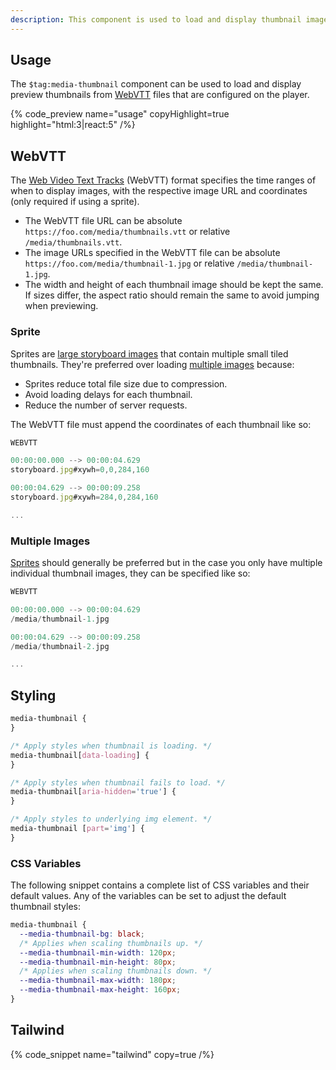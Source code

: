 ```yaml
---
description: This component is used to load and display thumbnail images.
---
```


## Usage

The `$tag:media-thumbnail` component can be used to load and display preview thumbnails from
[WebVTT](#webvtt) files that are configured on the player.

{% code_preview name="usage" copyHighlight=true highlight="html:3|react:5" /%}

## WebVTT

The [Web Video Text Tracks](https://developer.mozilla.org/en-US/docs/Web/API/WebVTT_API) (WebVTT)
format specifies the time ranges of when to display images, with the respective image URL
and coordinates (only required if using a sprite).

- The WebVTT file URL can be absolute `https://foo.com/media/thumbnails.vtt` or relative `/media/thumbnails.vtt`.
- The image URLs specified in the WebVTT file can be absolute
  `https://foo.com/media/thumbnail-1.jpg` or relative `/media/thumbnail-1.jpg`.
- The width and height of each thumbnail image should be kept the same. If sizes differ, the aspect
  ratio should remain the same to avoid jumping when previewing.

### Sprite

Sprites are [large storyboard images](https://media-files.vidstack.io/storyboard.jpg) that contain
multiple small tiled thumbnails. They're preferred over loading [multiple images](#multiple-images)
because:

- Sprites reduce total file size due to compression.
- Avoid loading delays for each thumbnail.
- Reduce the number of server requests.

The WebVTT file must append the coordinates of each thumbnail like so:

```js
WEBVTT

00:00:00.000 --> 00:00:04.629
storyboard.jpg#xywh=0,0,284,160

00:00:04.629 --> 00:00:09.258
storyboard.jpg#xywh=284,0,284,160

...
```

### Multiple Images

[Sprites](#sprite) should generally be preferred but in the case you only have multiple individual
thumbnail images, they can be specified like so:

```js
WEBVTT

00:00:00.000 --> 00:00:04.629
/media/thumbnail-1.jpg

00:00:04.629 --> 00:00:09.258
/media/thumbnail-2.jpg

...
```

## Styling

```css {% copy=true %}
media-thumbnail {
}

/* Apply styles when thumbnail is loading. */
media-thumbnail[data-loading] {
}

/* Apply styles when thumbnail fails to load. */
media-thumbnail[aria-hidden='true'] {
}

/* Apply styles to underlying img element. */
media-thumbnail [part='img'] {
}
```

### CSS Variables

The following snippet contains a complete list of CSS variables and their default values. Any
of the variables can be set to adjust the default thumbnail styles:

```css {% copy=true %}
media-thumbnail {
  --media-thumbnail-bg: black;
  /* Applies when scaling thumbnails up. */
  --media-thumbnail-min-width: 120px;
  --media-thumbnail-min-height: 80px;
  /* Applies when scaling thumbnails down. */
  --media-thumbnail-max-width: 180px;
  --media-thumbnail-max-height: 160px;
}
```

## Tailwind

{% code_snippet name="tailwind" copy=true /%}
